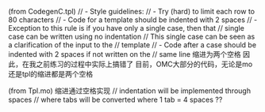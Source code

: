 (from CodegenC.tpl)
// - Style guidelines:
//  - Try (hard) to limit each row to 80 characters
//  - Code for a template should be indented with 2 spaces
//   - Exception to this rule is if you have only a single case, then that
//    single case can be written using no indentation
//    This single case can be seen as a clarification of the input to the
//    template
//  - Code after a case should be indented with 2 spaces if not written on the
//   same line
缩进为两个空格
因此，在我之前练习的过程中实际上搞错了
目前，OMC大部分的代码，无论是mo还是tpl的缩进都是两个空格

(from Tpl.mo)
缩进通过空格实现
// indentation will be implemented through spaces
// where tabs will be converted where 1 tab = 4 spaces ??